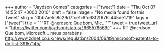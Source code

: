 
+++
author = "Jaydson Gomes"
categories = ["tweet"]
date = "Thu Oct 07 14:55:47 +0000 2010"
draft = false
image = "No media found for this Tweet"
slug = "0bb7ae5b8c29d7fce1b6fc68f2f676c445de1719"
tags = ["tweet"]
title = """RT @nerdson: Que bom, Mic..."""
tweet = true
tweet_url = "https://twitter.com/jaydson/status/26655765690"
+++
RT @nerdson: Que bom, Microsoft... meus parabéns. http://www.zdnet.co.uk/news/regulation/2004/06/09/microsoft-patents-to-do-list-39157145/
